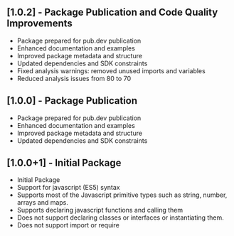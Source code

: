 ## [1.0.2] - Package Publication and Code Quality Improvements
* Package prepared for pub.dev publication
* Enhanced documentation and examples
* Improved package metadata and structure
* Updated dependencies and SDK constraints
* Fixed analysis warnings: removed unused imports and variables
* Reduced analysis issues from 80 to 70

## [1.0.0] - Package Publication
* Package prepared for pub.dev publication
* Enhanced documentation and examples
* Improved package metadata and structure
* Updated dependencies and SDK constraints

## [1.0.0+1] - Initial Package
* Initial Package
* Support for javascript (ES5) syntax
* Supports most of the Javascript primitive types such as string, number, arrays and maps. 
* Supports declaring javascript functions and calling them
* Does not support declaring classes or interfaces or instantiating them.
* Does not support import or require
